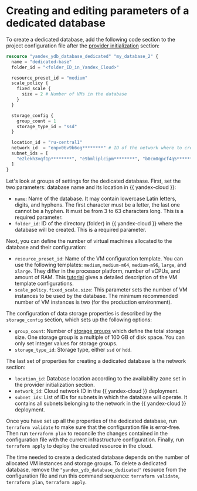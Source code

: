 # Creating and editing parameters of a dedicated database

To create a dedicated database, add the following code section to the project configuration file after the [provider initialization](./configure.md) section:

```tf
resource "yandex_ydb_database_dedicated" "my_database_2" {
  name = "dedicated-base"
  folder_id = "<folder_ID_in_Yandex_Cloud>"

  resource_preset_id = "medium"
  scale_policy {
    fixed_scale {
      size = 2 # Number of VMs in the database
    }
  }

  storage_config {
    group_count = 1
    storage_type_id = "ssd"
  }

  location_id = "ru-central1"
  network_id  = "enpv06v9b6og********" # ID of the network where to create the database
  subnet_ids = [
    "e2lekh3vqf1p********", "e9bmliplcipm********", "b0cm0qpcf4q5********"
  ]
}
```

Let's look at groups of settings for the dedicated database. First, set the two parameters: database name and its location in {{ yandex-cloud }}:
* `name`: Name of the database. It may contain lowercase Latin letters, digits, and hyphens. The first character must be a letter, the last one cannot be a hyphen. It must be from 3 to 63 characters long. This is a required parameter.
* `folder_id`: ID of the directory (folder) in {{ yandex-cloud }} where the database will be created. This is a required parameter.

Next, you can define the number of virtual machines allocated to the database and their configuration:
* `resource_preset_id`: Name of the VM configuration template. You can use the following templates: `medium`, `medium-m64`, `medium-m96`, `large`, and `xlarge`. They differ in the processor platform, number of vCPUs, and amount of RAM. This [tutorial](../concepts/resources.md#resource-presets) gives a detailed description of the VM template configurations.
* `scale_policy.fixed_scale.size`: This parameter sets the number of VM instances to be used by the database. The minimum recommended number of VM instances is two (for the production environment).

The configuration of data storage properties is described by the `storage_config` section, which sets up the following options:
* `group_count`: Number of [storage groups](https://ydb.tech/ru/docs/concepts/databases#storage-groups) which define the total storage size. One storage group is a multiple of 100 GB of disk space. You can only set integer values for storage groups.
* `storage_type_id`: Storage type, either `ssd` or `hdd`.

The last set of properties for creating a dedicated database is the network section:
* `location_id`: Database location according to the availability zone set in the provider initialization section.
* `network_id`: Cloud network ID in the {{ yandex-cloud }} deployment.
* `subnet_ids`: List of IDs for subnets in which the database will operate. It contains all subnets belonging to the network in the {{ yandex-cloud }} deployment.

Once you have set up all the properties of the dedicated database, run `terraform validate` to make sure that the configuration file is error-free. Then run `terraform plan` to reconcile the changes contained in the configuration file with the current infrastructure configuration. Finally, run `terraform apply` to deploy the created resource in the cloud.

The time needed to create a dedicated database depends on the number of allocated VM instances and storage groups. To delete a dedicated database, remove the `"yandex_ydb_database_dedicated"` resource from the configuration file and run this command sequence: `terraform validate`, `terraform plan`, `terraform apply`.